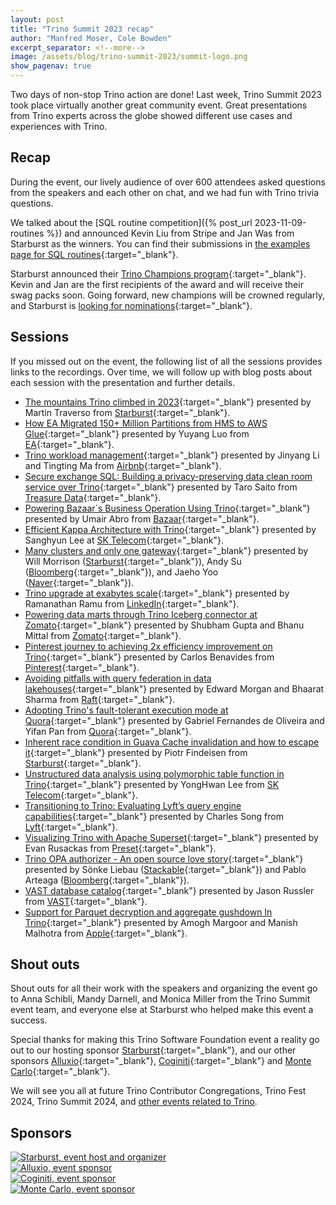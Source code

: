 ```yaml
---
layout: post
title: "Trino Summit 2023 recap"
author: "Manfred Moser, Cole Bowden"
excerpt_separator: <!--more-->
image: /assets/blog/trino-summit-2023/summit-logo.png
show_pagenav: true
---
```


Two days of non-stop Trino action are done! Last week, Trino Summit 2023
took place virtually another great community event. Great presentations from Trino
experts across the globe showed different use cases and experiences with Trino.

<!--more-->

## Recap

During the event, our lively audience of over 600 attendees asked questions from
the speakers and each other on chat, and we had fun with Trino trivia questions.

We talked about the [SQL routine competition]({% post_url 2023-11-09-routines
%}) and announced Kevin Liu from Stripe and Jan Was from Starburst as the
winners. You can find their submissions in [the examples page for SQL
routines]({{site.url}}/docs/current/routine/examples.html){:target="_blank"}.

Starburst announced their [Trino Champions
program](https://www.starburst.io/community/trino-champions/){:target="_blank"}.
Kevin and Jan are the first recipients of the award and will receive their swag
packs soon. Going forward, new champions will be crowned regularly, and
Starburst is [looking for
nominations](https://www.starburst.io/community/trino-champions/){:target="_blank"}.

## Sessions

If you missed out on the event, the following list of all the sessions provides
links to the recordings. Over time, we will follow up with blog posts about each
session with the presentation and further details.

* [The mountains Trino climbed in 2023](https://www.youtube.com/watch?v=pXdZqpwgdxA){:target="_blank"}
  presented by Martin Traverso from
  [Starburst](https://www.starburst.io){:target="_blank"}.
* [How EA Migrated 150+ Million Partitions from HMS to AWS Glue](https://www.youtube.com/watch?v=EF56Ia_hwlo){:target="_blank"}
  presented by Yuyang Luo from
  [EA](https://www.ea.com){:target="_blank"}.
* [Trino workload management](https://www.youtube.com/watch?v=qZejzyxT2fo){:target="_blank"}
  presented by Jinyang Li and Tingting Ma from
  [Airbnb](https://www.airbnb.ccom){:target="_blank"}.
* [Secure exchange SQL: Building a privacy-preserving data clean room service over Trino](https://www.youtube.com/watch?v=FaytoXxKXOQ){:target="_blank"}
  presented by Taro Saito from
  [Treasure Data](https://www.treasuredata.com/){:target="_blank"}.
* [Powering Bazaar`s Business Operation Using Trino](https://www.youtube.com/watch?v=MYLepz-hIys){:target="_blank"}
  presented by Umair Abro from
  [Bazaar](https://www.youtube.com/watch?v=MYLepz-hIys){:target="_blank"}.
* [Efficient Kappa Architecture with Trino](https://www.youtube.com/watch?v=qUT-uaEE-Fk){:target="_blank"}
  presented by Sanghyun Lee at
  [SK Telecom](https://www.sktelecom.com){:target="_blank"}.
* [Many clusters and only one gateway](https://www.youtube.com/watch?v=2qwBcKmQSn0){:target="_blank"}
  presented by Will Morrison ([Starburst](https://www.starburst.io/){:target="_blank"}),
  Andy Su ([Bloomberg](https://www.bloomberg.com){:target="_blank"}), and
  Jaeho Yoo ([Naver](https://www.naver.com){:target="_blank"}).
* [Trino upgrade at exabytes scale](https://www.youtube.com/watch?v=dg16M6bFN2w){:target="_blank"}
  presented by Ramanathan Ramu from
  [LinkedIn](https://www.linkedin.com/){:target="_blank"}.
* [Powering data marts through Trino Iceberg connector at Zomato](https://www.youtube.com/watch?v=ooUGJ6BYt90){:target="_blank"}
  presented by Shubham Gupta and Bhanu Mittal from
  [Zomato](https://www.zomato.com/){:target="_blank"}.
* [Pinterest journey to achieving 2x efficiency improvement on Trino](https://www.youtube.com/watch?v=RC8K6pIvAtI){:target="_blank"}
  presented by Carlos Benavides from
  [Pinterest](https://www.pinterest.com/){:target="_blank"}.
* [Avoiding pitfalls with query federation in data lakehouses](https://www.youtube.com/watch?v=6KspMwCbOfI){:target="_blank"}
  presented by  Edward Morgan and
  Bhaarat Sharma from [Raft](https://teamraft.com/){:target="_blank"}.
* [Adopting Trino's fault-tolerant execution mode at Quora](https://www.youtube.com/watch?v=rmotnvBWXv4){:target="_blank"}
  presented by Gabriel Fernandes de Oliveira and Yifan Pan from
  [Quora](https://www.quora.com/){:target="_blank"}.
* [Inherent race condition in Guava Cache invalidation and how to escape it](https://www.youtube.com/watch?v=fYCoI8kkdRQ){:target="_blank"}
  presented by Piotr Findeisen from
  [Starburst](https://www.starburst.io/){:target="_blank"}.
* [Unstructured data analysis using polymorphic table function in Trino](https://www.youtube.com/watch?v=LynEiteEtPk){:target="_blank"}
  presented by YongHwan Lee from
  [SK Telecom](https://www.sktelecom.com){:target="_blank"}.
* [Transitioning to Trino: Evaluating Lyft’s query engine capabilities](https://www.youtube.com/watch?v=_wocf0NK6Kc){:target="_blank"}
  presented by Charles Song from
  [Lyft](https://www.lyft.com/){:target="_blank"}.
* [Visualizing Trino with Apache Superset](https://www.youtube.com/watch?v=idk0GMxs8vE){:target="_blank"}
  presented by Evan Rusackas from
  [Preset](https://preset.io/){:target="_blank"}.
* [Trino OPA authorizer - An open source love story](https://www.youtube.com/watch?v=fbqqapQbAv0){:target="_blank"}
  presented by Sönke Liebau ([Stackable](https://stackable.tech/){:target="_blank"})
  and Pablo Arteaga ([Bloomberg](https://www.bloomberg.com){:target="_blank"}).
* [VAST database catalog](https://www.youtube.com/watch?v=RutbCY8i22Q){:target="_blank"}
  presented by Jason Russler from
  [VAST](https://vastdata.com/){:target="_blank"}.
* [Support for Parquet decryption and aggregate gushdown In Trino](https://www.youtube.com/watch?v=ZJExdGeC4eA){:target="_blank"}
  presented by Amogh Margoor and Manish Malhotra from
  [Apple](https://www.apple.com/){:target="_blank"}.

## Shout outs

Shout outs for all their work with the speakers and organizing the event go to
Anna Schibli, Mandy Darnell, and Monica Miller from the Trino Summit event team,
and everyone else at Starburst who helped make this event a success.

Special thanks for making this Trino Software Foundation event a reality go out
to our hosting sponsor [Starburst](https://starburst.io){:target="_blank"}, and
our other sponsors [Alluxio](https://www.alluxio.io/){:target="_blank"},
[Coginiti](https://www.coginiti.co){:target="_blank"} and [Monte
Carlo](https://www.montecarlodata.com/){:target="_blank"}.

We will see you all at future Trino Contributor Congregations, Trino Fest 2024,
Trino Summit 2024, and [other events related to Trino]({{site.url}}/community.html#events).

## Sponsors

<div class="container">
  <div class="row">
    <div class="col-sm">
      <a href="https://www.starburst.io/" target="_blank">
        <img src="{{site.url}}/assets/images/logos/starburst.png" title="Starburst, event host and organizer">
      </a>
    </div>
  </div>
  <div class="row">
    <div class="col-sm">
      <a href="https://www.alluxio.io/" target="_blank">
        <img src="{{site.url}}/assets/images/logos/alluxio-small.png" title="Alluxio, event sponsor">
      </a>
    </div>
    <div class="col-sm">
      <a href="https://www.coginiti.co" target="_blank">
        <img src="{{site.url}}/assets/images/logos/coginiti-small.png" title="Coginiti, event sponsor">
      </a>
    </div>
    <div class="col-sm">
      <a href="https://www.montecarlodata.com/" target="_blank">
        <img src="{{site.url}}/assets/images/logos/monte-carlo-small.png" title="Monte Carlo, event sponsor">
      </a>
    </div>
  </div>
</div>

